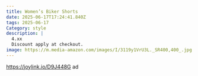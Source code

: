 ```yaml
---
title: Women’s Biker Shorts
date: 2025-06-17T17:24:41.840Z
tags: 2025-06-17
Category: style
description: |
  4.xx
  Discount apply at checkout.
image: https://m.media-amazon.com/images/I/3119y1VrU3L._SR400,400_.jpg
---
```

https://joylink.io/D9J448G     ad